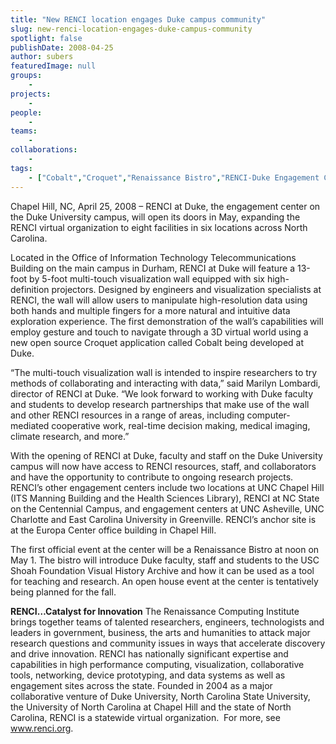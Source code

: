 ```yaml
---
title: "New RENCI location engages Duke campus community"
slug: new-renci-location-engages-duke-campus-community
spotlight: false
publishDate: 2008-04-25
author: subers
featuredImage: null
groups:
    - 
projects:
    - 
people:
    - 
teams: 
    - 
collaborations:
    - 
tags:
    - ["Cobalt","Croquet","Renaissance Bistro","RENCI-Duke Engagement Center"]
---
```

Chapel Hill, NC, April 25, 2008 – RENCI at Duke, the engagement center on the Duke University campus, will open its doors in May, expanding the RENCI virtual organization to eight facilities in six locations across North Carolina. <!--more-->

Located in the Office of Information Technology Telecommunications Building on the main campus in Durham, RENCI at Duke will feature a 13-foot by 5-foot multi-touch visualization wall equipped with six high-definition projectors. Designed by engineers and visualization specialists at RENCI, the wall will allow users to manipulate high-resolution data using both hands and multiple fingers for a more natural and intuitive data exploration experience. The first demonstration of the wall’s capabilities will employ gesture and touch to navigate through a 3D virtual world using a new open source Croquet application called Cobalt being developed at Duke.

“The multi-touch visualization wall is intended to inspire researchers to try methods of collaborating and interacting with data,” said Marilyn Lombardi, director of RENCI at Duke. “We look forward to working with Duke faculty and students to develop research partnerships that make use of the wall and other RENCI resources in a range of areas, including computer-mediated cooperative work, real-time decision making, medical imaging, climate research, and more.”

With the opening of RENCI at Duke, faculty and staff on the Duke University campus will now have access to RENCI resources, staff, and collaborators and have the opportunity to contribute to ongoing research projects. RENCI’s other engagement centers include two locations at UNC Chapel Hill (ITS Manning Building and the Health Sciences Library), RENCI at NC State on the Centennial Campus, and engagement centers at UNC Asheville, UNC Charlotte and East Carolina University in Greenville. RENCI’s anchor site is at the Europa Center office building in Chapel Hill.

The first official event at the center will be a Renaissance Bistro at noon on May 1. The bistro will introduce Duke faculty, staff and students to the USC Shoah Foundation Visual History Archive and how it can be used as a tool for teaching and research. An open house event at the center is tentatively being planned for the fall.

<strong>RENCI…Catalyst for Innovation</strong>
The Renaissance Computing Institute brings together teams of talented researchers, engineers, technologists and leaders in government, business, the arts and humanities to attack major research questions and community issues in ways that accelerate discovery and drive innovation. RENCI has nationally significant expertise and capabilities in high performance computing, visualization, collaborative tools, networking, device prototyping, and data systems as well as engagement sites across the state. Founded in 2004 as a major collaborative venture of Duke University, North Carolina State University, the University of North Carolina at Chapel Hill and the state of North Carolina, RENCI is a statewide virtual organization.  For more, see <a href="https://www.renci.org/">www.renci.org</a>.
